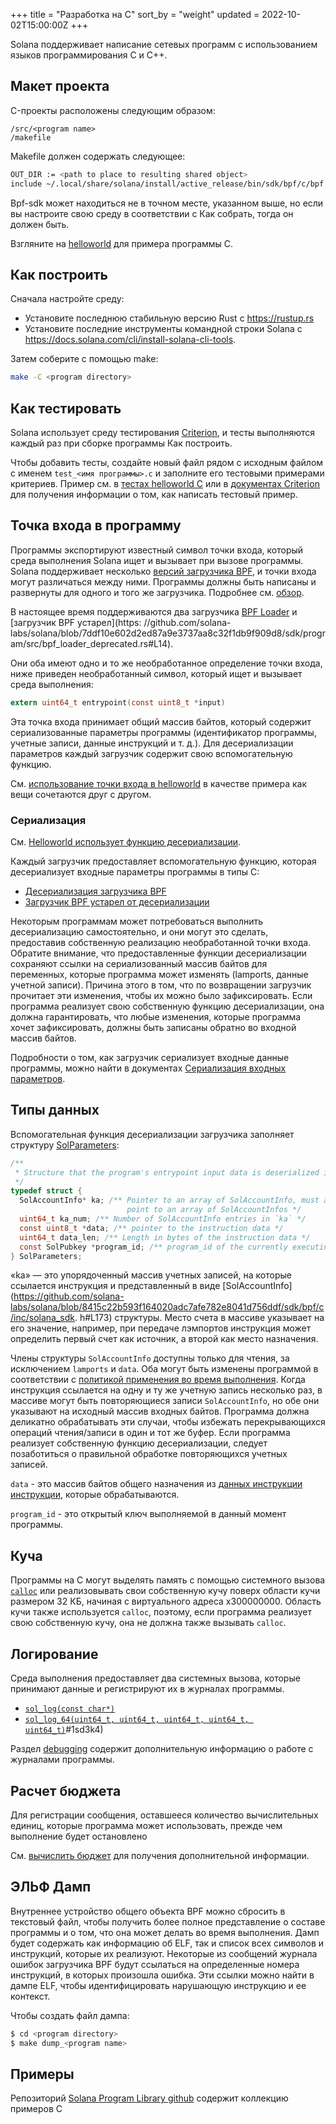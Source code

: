 +++
title = "Разработка на C"
sort_by = "weight"
updated = 2022-10-02T15:00:00Z
+++

Solana поддерживает написание сетевых программ с использованием языков программирования C и C++.

## Макет проекта

C-проекты расположены следующим образом:

```
/src/<program name>
/makefile
```

Makefile должен содержать следующее:

```bash
OUT_DIR := <path to place to resulting shared object>
include ~/.local/share/solana/install/active_release/bin/sdk/bpf/c/bpf.mk
```

Bpf-sdk может находиться не в точном месте, указанном выше, но если вы настроите свою среду в соответствии с Как собрать, тогда он должен быть.

Взгляните на [helloworld](https://github.com/solana-labs/example-helloworld/tree/master/src/program-c) для примера программы C.

## Как построить

Сначала настройте среду:

- Установите последнюю стабильную версию Rust с https://rustup.rs
- Установите последние инструменты командной строки Solana с https://docs.solana.com/cli/install-solana-cli-tools.

Затем соберите с помощью make:

```bash
make -C <program directory>
```

## Как тестировать

Solana использует среду тестирования [Criterion](https://github.com/Snaipe/Criterion), и тесты выполняются каждый раз при сборке программы Как построить.

Чтобы добавить тесты, создайте новый файл рядом с исходным файлом с именем `test_<имя программы>.c` и заполните его тестовыми примерами критериев. Пример см. в [тестах helloworld C](https://github.com/solana-labs/example-helloworld/blob/master/src/program-c/src/helloworld/test_helloworld.c) или в [документах Criterion ](https://criterion.readthedocs.io/en/master) для получения информации о том, как написать тестовый пример.

## Точка входа в программу

Программы экспортируют известный символ точки входа, который среда выполнения Solana ищет и вызывает при вызове программы. Solana поддерживает несколько [версий загрузчика BPF](overview.md#versions), и точки входа могут различаться между ними. Программы должны быть написаны и развернуты для одного и того же загрузчика. Подробнее см. [обзор](обзор#загрузчики).

В настоящее время поддерживаются два загрузчика [BPF Loader](https://github.com/solana-labs/solana/blob/7ddf10e602d2ed87a9e3737aa8c32f1db9f909d8/sdk/program/src/bpf_loader.rs#L17) и [загрузчик BPF устарел](https: //github.com/solana-labs/solana/blob/7ddf10e602d2ed87a9e3737aa8c32f1db9f909d8/sdk/program/src/bpf_loader_deprecated.rs#L14).

Они оба имеют одно и то же необработанное определение точки входа, ниже приведен необработанный символ, который ищет и вызывает среда выполнения:

```c
extern uint64_t entrypoint(const uint8_t *input)
```

Эта точка входа принимает общий массив байтов, который содержит сериализованные параметры программы (идентификатор программы, учетные записи, данные инструкций и т. д.). Для десериализации параметров каждый загрузчик содержит свою вспомогательную функцию.

См. [использование точки входа в helloworld](https://github.com/solana-labs/example-helloworld/blob/bc0b25c0ccebeff44df9760ddb97011558b7d234/src/program-c/src/helloworld/helloworld.c#L37) в качестве примера как вещи сочетаются друг с другом.

### Сериализация

См. [Helloworld использует функцию десериализации](https://github.com/solana-labs/example-helloworld/blob/bc0b25c0ccebeff44df9760ddb97011558b7d234/src/program-c/src/helloworld/helloworld.c#L43).

Каждый загрузчик предоставляет вспомогательную функцию, которая десериализует входные параметры программы в типы C:

- [Десериализация загрузчика BPF](https://github.com/solana-labs/solana/blob/d2ee9db2143859fa5dc26b15ee6da9c25cc0429c/sdk/bpf/c/inc/solana_sdk.h#L304)
- [Загрузчик BPF устарел от десериализации](https://github.com/solana-labs/solana/blob/8415c22b593f164020adc7afe782e8041d756ddf/sdk/bpf/c/inc/deserialize_deprecated.h#L25)

Некоторым программам может потребоваться выполнить десериализацию самостоятельно, и они могут это сделать, предоставив собственную реализацию необработанной точки входа.
Обратите внимание, что предоставленные функции десериализации сохраняют ссылки на сериализованный массив байтов для переменных, которые программа может изменять (lamports, данные учетной записи). Причина этого в том, что по возвращении загрузчик прочитает эти изменения, чтобы их можно было зафиксировать. Если программа реализует свою собственную функцию десериализации, она должна гарантировать, что любые изменения, которые программа хочет зафиксировать, должны быть записаны обратно во входной массив байтов.

Подробности о том, как загрузчик сериализует входные данные программы, можно найти в документах [Сериализация входных параметров](overview.md#input-parameter-serialization).

## Типы данных

Вспомогательная функция десериализации загрузчика заполняет структуру [SolParameters](https://github.com/solana-labs/solana/blob/8415c22b593f164020adc7afe782e8041d756ddf/sdk/bpf/c/inc/solana_sdk.h#L276):

```c
/**
 * Structure that the program's entrypoint input data is deserialized into.
 */
typedef struct {
  SolAccountInfo* ka; /** Pointer to an array of SolAccountInfo, must already
                          point to an array of SolAccountInfos */
  uint64_t ka_num; /** Number of SolAccountInfo entries in `ka` */
  const uint8_t *data; /** pointer to the instruction data */
  uint64_t data_len; /** Length in bytes of the instruction data */
  const SolPubkey *program_id; /** program_id of the currently executing program */
} SolParameters;
```

«ka» — это упорядоченный массив учетных записей, на которые ссылается инструкция и представленный в виде [SolAccountInfo](https://github.com/solana-labs/solana/blob/8415c22b593f164020adc7afe782e8041d756ddf/sdk/bpf/c/inc/solana_sdk. h#L173) структуры. Место счета в массиве указывает на его значение, например, при передаче лэмпортов инструкция может определить первый счет как источник, а второй как место назначения.

Члены структуры `SolAccountInfo` доступны только для чтения, за исключением `lamports` и `data`. Оба могут быть изменены программой в соответствии с [политикой применения во время выполнения](developing/programming-model/accounts.md#policy). Когда инструкция ссылается на одну и ту же учетную запись несколько раз, в массиве могут быть повторяющиеся записи `SolAccountInfo`, но обе они указывают на исходный массив входных байтов. Программа должна деликатно обрабатывать эти случаи, чтобы избежать перекрывающихся операций чтения/записи в один и тот же буфер. Если программа реализует собственную функцию десериализации, следует позаботиться о правильной обработке повторяющихся учетных записей.

`data` - это массив байтов общего назначения из [данных инструкции инструкции](developing/programming-model/transactions.md#instruction-data), которые обрабатываются.

`program_id` - это открытый ключ выполняемой в данный момент программы.

## Куча

Программы на C могут выделять память с помощью системного вызова [`calloc`](https://github.com/solana-labs/solana/blob/c3d2d2134c93001566e1e56f691582f379b5ae55/sdk/bpf/c/inc/solana_sdk.h#L245) или реализовывать свои собственную кучу поверх области кучи размером 32 КБ, начиная с виртуального адреса x300000000. Область кучи также используется `calloc`, поэтому, если программа реализует свою собственную кучу, она не должна также вызывать `calloc`.

## Логирование

Среда выполнения предоставляет два системных вызова, которые принимают данные и регистрируют их в журналах программы.

- [`sol_log(const char*)`](https://github.com/solana-labs/solana/blob/d2ee9db2143859fa5dc26b15ee6da9c25cc0429c/sdk/bpf/c/inc/solana_sdk.h#L128)
- [`sol_log_64(uint64_t, uint64_t, uint64_t, uint64_t, uint64_t)`](https://github.com/solana-labs/solana/blob/d2ee9db2143859fa5dc26b15ee6da9c25cc0429c/sdk/bpf/c/inc/solana_sd3k4)#1sd3k4)

Раздел [debugging](debugging.md#logging) содержит дополнительную информацию о работе с журналами программы.

## Расчет бюджета

Для регистрации сообщения, оставшееся количество вычислительных единиц, которые программа может использовать, прежде чем выполнение будет остановлено

См. [вычислить бюджет](developing/programming-model/runtime.md#compute-budget) для получения дополнительной информации.

## ЭЛЬФ Дамп

Внутреннее устройство общего объекта BPF можно сбросить в текстовый файл, чтобы получить более полное представление о составе программы и о том, что она может делать во время выполнения. Дамп будет содержать как информацию об ELF, так и список всех символов и инструкций, которые их реализуют. Некоторые из сообщений журнала ошибок загрузчика BPF будут ссылаться на определенные номера инструкций, в которых произошла ошибка. Эти ссылки можно найти в дампе ELF, чтобы идентифицировать нарушающую инструкцию и ее контекст.

Чтобы создать файл дампа:

```bash
$ cd <program directory>
$ make dump_<program name>
```

## Примеры

Репозиторий [Solana Program Library github](https://github.com/solana-labs/solana-program-library/tree/master/examples/c) содержит коллекцию примеров C
